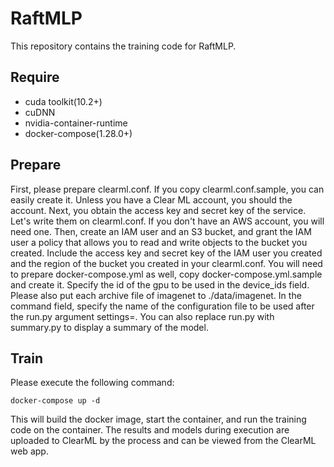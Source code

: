 # RaftMLP

This repository contains the training code for RaftMLP.

## Require

+ cuda toolkit(10.2+)
+ cuDNN
+ nvidia-container-runtime
+ docker-compose(1.28.0+)

## Prepare

First, please prepare clearml.conf. If you copy clearml.conf.sample, you can easily create it. Unless you have a Clear ML account, you should the account. Next, you obtain the access key and secret key of the service. Let's write them on clearml.conf. If you don't have an AWS account, you will need one. Then, create an IAM user and an S3 bucket, and grant the IAM user a policy that allows you to read and write objects to the bucket you created. Include the access key and secret key of the IAM user you created and the region of the bucket you created in your clearml.conf.
You will need to prepare docker-compose.yml as well, copy docker-compose.yml.sample and create it. Specify the id of the gpu to be used in the device_ids field. Please also put each archive file of imagenet to ./data/imagenet. In the command field, specify the name of the configuration file to be used after the run.py argument settings=. You can also replace run.py with summary.py to display a summary of the model.

## Train

Please execute the following command:

```docker-compose up -d```

This will build the docker image, start the container, and run the training code on the container. The results and models during execution are uploaded to ClearML by the process and can be viewed from the ClearML web app.
